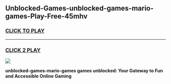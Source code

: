 
## Unblocked-Games-unblocked-games-mario-games-Play-Free-45mhv
<h3>
<a href="https://premium76.site?title=unblocked-games-mario-games&ref=18A">CLICK TO PLAY</a></h3>
<hr>

<h3>
<a href="https://premium76.site?title=unblocked-games-mario-games&ref=18A">CLICK 2 PLAY</a>
  
</h3>

<a href="https://premium76.site?title=unblocked-games-mario-games&ref=18A"><img src="https://clearcache.store/games.png"></a>


**unblocked-games-mario-games games unblocked: Your Gateway to Fun and Accessible Online Gaming**
